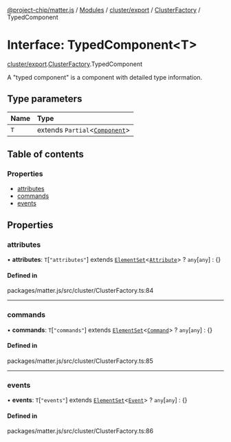 [@project-chip/matter.js](../README.md) / [Modules](../modules.md) / [cluster/export](../modules/cluster_export.md) / [ClusterFactory](../modules/cluster_export.ClusterFactory.md) / TypedComponent

# Interface: TypedComponent<T\>

[cluster/export](../modules/cluster_export.md).[ClusterFactory](../modules/cluster_export.ClusterFactory.md).TypedComponent

A "typed component" is a component with detailed type information.

## Type parameters

| Name | Type |
| :------ | :------ |
| `T` | extends `Partial`<[`Component`](../modules/cluster_export.ClusterFactory.md#component)\> |

## Table of contents

### Properties

- [attributes](cluster_export.ClusterFactory.TypedComponent.md#attributes)
- [commands](cluster_export.ClusterFactory.TypedComponent.md#commands)
- [events](cluster_export.ClusterFactory.TypedComponent.md#events)

## Properties

### attributes

• **attributes**: `T`[``"attributes"``] extends [`ElementSet`](../modules/cluster_export.ClusterFactory.md#elementset)<[`Attribute`](../modules/cluster_export.ClusterFactory.md#attribute)\> ? `any`[`any`] : {}

#### Defined in

packages/matter.js/src/cluster/ClusterFactory.ts:84

___

### commands

• **commands**: `T`[``"commands"``] extends [`ElementSet`](../modules/cluster_export.ClusterFactory.md#elementset)<[`Command`](../modules/cluster_export.ClusterFactory.md#command)\> ? `any`[`any`] : {}

#### Defined in

packages/matter.js/src/cluster/ClusterFactory.ts:85

___

### events

• **events**: `T`[``"events"``] extends [`ElementSet`](../modules/cluster_export.ClusterFactory.md#elementset)<[`Event`](../modules/cluster_export.ClusterFactory.md#event)\> ? `any`[`any`] : {}

#### Defined in

packages/matter.js/src/cluster/ClusterFactory.ts:86
